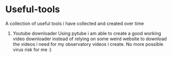 # Useful-tools
A collection of useful tools i have collected and created over time


1. Youtube downloader
     Using pytube i am able to create a good working video downloader instead of relying on some weird website to download the videos i need for my observatory videos i create.
   No more possible virus risk for me :)
